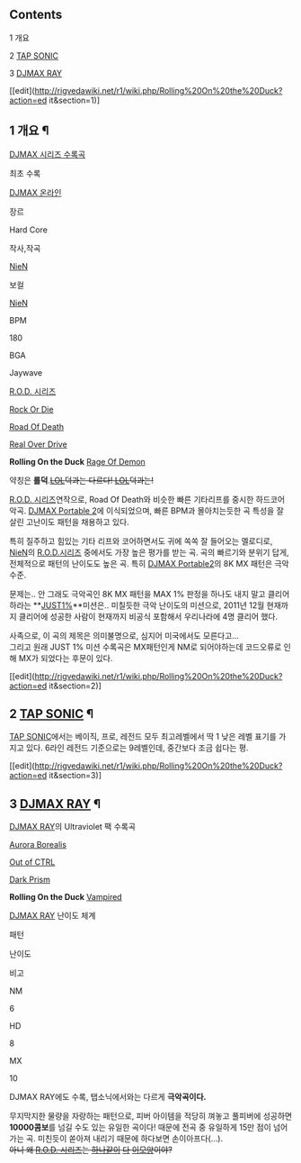 ## Contents

    

1 개요

2 [TAP SONIC](TAP%20SONIC.md)

3 [DJMAX RAY](DJMAX%20RAY.md)

[[edit](http://rigvedawiki.net/r1/wiki.php/Rolling%20On%20the%20Duck?action=ed
it&section=1)]

## 1 개요 ¶

  

[DJMAX 시리즈 수록곡](DJMAX%20%EC%8B%9C%EB%A6%AC%EC%A6%88/%EC%88%98%EB%A1%9D%EA%B3%A1%20%EB%AA%A9%EB%A1%9D.md)

최초 수록

[DJMAX 온라인](DJMAX%20%EC%98%A8%EB%9D%BC%EC%9D%B8.md)

장르

Hard Core

작사,작곡

[NieN](NieN.md)

보컬

[NieN](NieN.md)

BPM

180

BGA

Jaywave

  

[R.O.D. 시리즈](R.O.D.%20%EC%8B%9C%EB%A6%AC%EC%A6%88.md)

[Rock Or Die](Rock%20Or%20Die.md)

[Road Of Death](Road%20Of%20Death.md)

[Real Over Drive](Real%20Over%20Drive.md)

**Rolling On the Duck**
[Rage Of Demon](Rage%20Of%20Demon.md)

  
약칭은 **롤덕**.<del>[LOL](%EB%A6%AC%EA%B7%B8%20%EC%98%A4%EB%B8%8C%20%EB%A0%88%EC%A0%84%EB%93%9C.md)덕과는 다르다! [LOL](%EB%A6%AC%EA%B7%B8%20%EC%98%A4%EB%B8%8C%20%EB%A0%88%EC%A0%84%EB%93%9C.md)덕과는!</del>

  

[R.O.D. 시리즈](R.O.D.%20%EC%8B%9C%EB%A6%AC%EC%A6%88.md)연작으로, Road Of Death와
비슷한 빠른 기타리프를 중시한 하드코어 악곡. [DJMAX Portable 2](DJMAX%20Portable%202.md)에
이식되었으며, 빠른 BPM과 몰아치는듯한 곡 특성을 잘 살린 고난이도 패턴을 채용하고 있다.

  

특히 질주하고 힘있는 기타 리프와 코어하면서도 귀에 쏙쏙 잘 들어오는 멜로디로, [NieN](NieN.md)의 [R.O.D.시리즈](R.O.D.%20%EC%8B%9C%EB%A6%AC%EC%A6%88.md) 중에서도 가장 높은 평가를 받는 곡. 곡의 빠르기와
분위기 답게, 전체적으로 패턴의 난이도도 높은 곡. 특히 [DJMAX Portable2](DJMAX%20Portable%202.md)의 8K MX 패턴은 극악 수준.

  

문제는.. 안 그래도 극악곡인 8K MX 패턴을 MAX 1% 판정을 하나도 내지 말고 클리어하라는 **[JUST1%](JUST%201%25.md)**미션은.. 미칠듯한 극악 난이도의 미션으로, 2011년 12월 현재까지 클리어에 성공한 사람이
현재까지 비공식 포함해서 우리나라에 4명 클리어 했다.

  

사족으로, 이 곡의 제목은 의미불명으로, 심지어 미국에서도 모른다고...  
그리고 원래 JUST 1% 미션 수록곡은 MX패턴인게 NM로 되어야하는데 코드오류로 인해 MX가 되었다는 후문이 있다.

[[edit](http://rigvedawiki.net/r1/wiki.php/Rolling%20On%20the%20Duck?action=ed
it&section=2)]

## 2 [TAP SONIC](TAP%20SONIC.md) ¶

[TAP SONIC](TAP%20SONIC.md)에서는 베이직, 프로, 레전드 모두 최고레벨에서 딱 1 낮은 레벨 표기를 가지고 있다.
6라인 레전드 기준으로는 9레벨인데, 중간보다 조금 쉽다는 평.

[[edit](http://rigvedawiki.net/r1/wiki.php/Rolling%20On%20the%20Duck?action=ed
it&section=3)]

## 3 [DJMAX RAY](DJMAX%20RAY.md) ¶

[DJMAX RAY](DJMAX%20RAY.md)의 Ultraviolet 팩 수록곡

[Aurora Borealis](Aurora%20Borealis.md)

[Out of CTRL](Out%20of%20CTRL.md)

[Dark Prism](Dark%20Prism.md)

**Rolling On the Duck**
[Vampired](Vampired.md)

  

[DJMAX RAY](DJMAX%20RAY.md) 난이도 체계

패턴

난이도

비고

NM

6

HD

8

MX

10

  
DJMAX RAY에도 수록, 탭소닉에서와는 다르게 **극악곡이다.**

  

무지막지한 물량을 자랑하는 패턴으로, 피버 아이템을 적당히 껴놓고 풀피버에 성공하면 **10000콤보**를 넘길 수도 있는 유일한 곡이다!
때문에 전곡 중 유일하게 15만 점이 넘어가는 곡. 미친듯이 쏟아져 내리기 때문에 하다보면 손이아프다(...).  
<del>아니 왜 [R.O.D. 시리즈](R.O.D.%20%EC%8B%9C%EB%A6%AC%EC%A6%88.md)는
[하나같이](Real%20Over%20Drive.md) [다](Rage%20Of%20Demon.md)
[이모양](Road%20Of%20Death.md)이야?</del>

